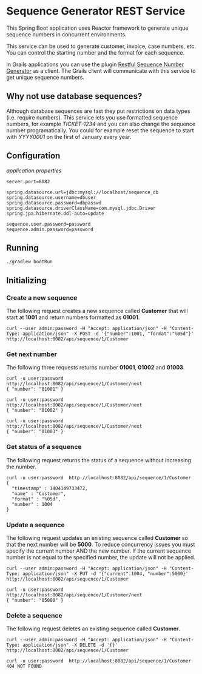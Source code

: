 # Sequence Generator REST Service

This Spring Boot application uses Reactor framework to generate unique sequence numbers in concurrent environments.

This service can be used to generate customer, invoice, case numbers, etc.
You can control the starting number and the format for each sequence.

In Grails applications you can use the plugin [Restful Sequence Number Generator](https://github.com/goeh/grails-sequence-generator-rest)
as a client. The Grails client will communicate with this service to get unique sequence numbers.

## Why not use database sequences?

Although database sequences are fast they put restrictions on data types (i.e. require numbers).
This service lets you use formatted sequence numbers, for example *TICKET-1234* and you can also change the sequence number programatically.
You could for example reset the sequence to start with *YYYY0001* on the first of January every year.

## Configuration

*application.properties*

    server.port=8082
    
    spring.datasource.url=jdbc:mysql://localhost/sequence_db
    spring.datasource.username=dbuser
    spring.datasource.password=dbpasswd
    spring.datasource.driverClassName=com.mysql.jdbc.Driver
    spring.jpa.hibernate.ddl-auto=update
    
    sequence.user.password=password
    sequence.admin.password=password

## Running

    ./gradlew bootRun

## Initializing

### Create a new sequence

The following request creates a new sequence called **Customer** that will start at **1001** and return numbers formatted as **01001**.

    curl --user admin:password -H "Accept: application/json" -H "Content-Type: application/json" -X POST -d '{"number":1001, "format":"%05d"}' http://localhost:8082/api/sequence/1/Customer

### Get next number

The following three requests returns number **01001**, **01002** and **01003**.

    curl -u user:password  http://localhost:8082/api/sequence/1/Customer/next
    { "number": "01001" }
    
    curl -u user:password  http://localhost:8082/api/sequence/1/Customer/next
    { "number": "01002" }
    
    curl -u user:password  http://localhost:8082/api/sequence/1/Customer/next
    { "number": "01003" }


### Get status of a sequence

The following request returns the status of a sequence without increasing the number.

    curl -u user:password  http://localhost:8082/api/sequence/1/Customer
    {
      "timestamp" : 1404149733472,
      "name" : "Customer",
      "format" : "%05d",
      "number" : 1004
    }

### Update a sequence

The following request updates an existing sequence called **Customer** so that the next number will be **5000**.
To reduce concurrency issues you must specify the current number AND the new number.
If the current sequence number is not equal to the specified number, the update will not be applied.

    curl --user admin:password -H "Accept: application/json" -H "Content-Type: application/json" -X PUT -d '{"current":1004, "number":5000}' http://localhost:8082/api/sequence/1/Customer

    curl -u user:password  http://localhost:8082/api/sequence/1/Customer/next
    { "number": "05000" }
    
### Delete a sequence

The following request deletes an existing sequence called **Customer**.

    curl --user admin:password -H "Accept: application/json" -H "Content-Type: application/json" -X DELETE -d '{}' http://localhost:8082/api/sequence/1/Customer
    
    curl -u user:password  http://localhost:8082/api/sequence/1/Customer
    404 NOT FOUND